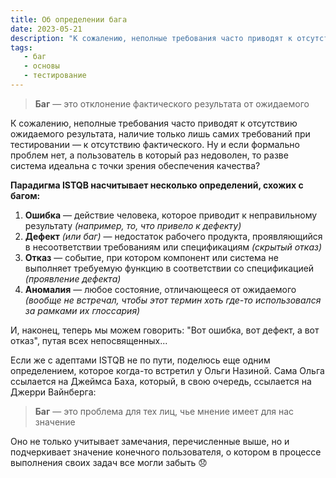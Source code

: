 ```yaml
---
title: Об определении бага
date: 2023-05-21
description: "К сожалению, неполные требования часто приводят к отсутствию ожидаемого результата, наличие только лишь самих требований при тестировании — к отсутствию фактического. Ну и если формально проблем нет, а пользователь в который раз недоволен, то разве система идеальна с точки зрения обеспечения качества?"
tags:
   - баг 
   - основы
   - тестирование
---
```


> **Баг** — это отклонение фактического результата от ожидаемого

К сожалению, неполные требования часто приводят к отсутствию ожидаемого результата, наличие только лишь самих требований при тестировании — к отсутствию фактического. Ну и если формально проблем нет, а пользователь в который раз недоволен, то разве система идеальна с точки зрения обеспечения качества?

**Парадигма ISTQB насчитывает несколько определений, схожих с багом:**

1. **Ошибка** — действие человека, которое приводит к неправильному результату _(например, то, что привело к дефекту)_
2. **Дефект** *(или баг)* — недостаток рабочего продукта, проявляющийся в несоответствии требованиям или спецификациям _(скрытый отказ)_
3. **Отказ** — событие, при котором компонент или система не выполняет требуемую функцию в соответствии со спецификацией _(проявление дефекта)_
4. **Аномалия** — любое состояние, отличающееся от ожидаемого _(вообще не встречал, чтобы этот термин хоть где-то использовался за рамками их глоссария)_

И, наконец, теперь мы можем говорить: "Вот ошибка, вот дефект, а вот отказ", путая всех непосвященных... 

Если же с адептами ISTQB не по пути, поделюсь еще одним определением, которое когда-то встретил у Ольги Назиной. Сама Ольга ссылается на Джеймса Баха, который, в свою очередь, ссылается на Джерри Вайнберга:

> **Баг** — это проблема для тех лиц, чье мнение имеет для нас значение

Оно не только учитывает замечания, перечисленные выше, но и подчеркивает значение конечного пользователя, о котором в процессе выполнения своих задач все могли забыть 😞
